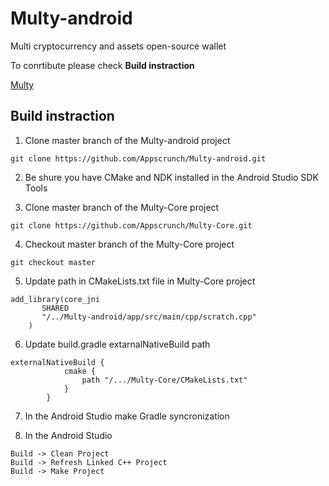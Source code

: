 # Multy-android

Multi cryptocurrency and assets open-source wallet

To conrtibute please check **Build instraction**

[Multy](http://multy.io)



## Build instraction

1. Clone master branch of the Multy-android project
```
git clone https://github.com/Appscrunch/Multy-android.git
```

2. Be shure you have CMake and NDK installed in the Android Studio SDK Tools

3. Clone master branch of the Multy-Core project
```
git clone https://github.com/Appscrunch/Multy-Core.git
```
4. Checkout master branch of the Multy-Core project
```
git checkout master
```

5. Update path in CMakeLists.txt file in Multy-Core project
```
add_library(core_jni
       SHARED
       "/../Multy-android/app/src/main/cpp/scratch.cpp"
    )
```

6. Update build.gradle extarnalNativeBuild path
```
externalNativeBuild {
            cmake {
                path "/.../Multy-Core/CMakeLists.txt"
            }
        }
```
7. In the Android Studio make Gradle syncronization 

8. In the Android Studio
```
Build -> Clean Project
Build -> Refresh Linked C++ Project
Build -> Make Project
```


